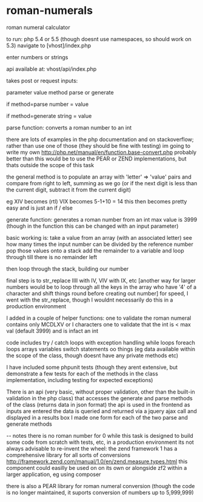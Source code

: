 roman-numerals
==============

roman numeral calculator

to run:
php 5.4 or 5.5 (though doesnt use namespaces, so should work on 5.3)
navigate to [vhost]/index.php

enter numbers or strings


api available at:
vhost/api/index.php

takes post or request inputs:

parameter   value
method      parse or generate

if method=parse
number = value

if method=generate
string = value




parse function:
converts a roman number to an int

there are lots of examples in the php documentation and on stackoverflow;
rather than use one of those (they should be fine with testing) im going to write my own
http://php.net/manual/en/function.base-convert.php
probably better than this would be to use the PEAR or ZEND implementations, but thats outside the scope of this 
task

the general method is to populate an array with 'letter' => 'value' pairs and compare from right to left, 
summing as we go (or if the next digit is less than the current digit, subtract it from the current digit)

eg XIV becomes (rtl) VIX becomes 5-1+10 = 14
this then becomes pretty easy and is just an if / else

generate function:
generates a roman number from an int
max value is 3999 (though in the function this can be changed with an input parameter)

basic working is:
take a value from an array (with an associated letter)
see how many times the input number can be divided by the reference number
pop those values onto a stack
add the remainder to a variable and loop through till there is no remainder left

then loop through the stack, building our number

final step is to str_replace IIII with IV, VIV with IX, etc
[another way for larger numbers would be to loop through all the keys in the array who have '4' of a character and shift things round before creating out number]
for speed, I went with the str_replace, though I wouldnt necessarily do this in a production environment

I added in a couple of helper functions:
one to validate the roman numeral contains only MCDLXV or I characters
one to validate that the int is < max val (default 3999) and is infact an int

code includes try / catch loops with exception handling
while loops
foreach loops
arrays
variables
switch statements
oo things (eg data available within the scope of the class, though doesnt have any private methods etc)

I have included some phpunit tests (though they arent extensive, but demonstrate a few tests for each of the methods in the class implementation, including testing for expected exceptions)


There is an api (very basic, without proper validation, other than the built-in validation in the php class) that accesses the generate and parse methods of the class (returns data in json format)
the api is used in the frontend as inputs are entered the data is queried and returned via a jquery ajax call and displayed in a results box
I made one form for each of the two parse and generate methods

-- notes
there is no roman number for 0
while this task is designed to build some code from scratch with tests, etc, in a production environment its not always advisable to re-invent the wheel:
the zend framework 1 has a comprehensive library for all sorts of conversions
http://framework.zend.com/manual/1.0/en/zend.measure.types.html
this component could easilly be used on on its own or alongside zf2 within a larger application, eg using composer

there is also a PEAR library for roman numeral conversion (though the code is no longer maintained, it suports conversion of numbers up to 5,999,999)